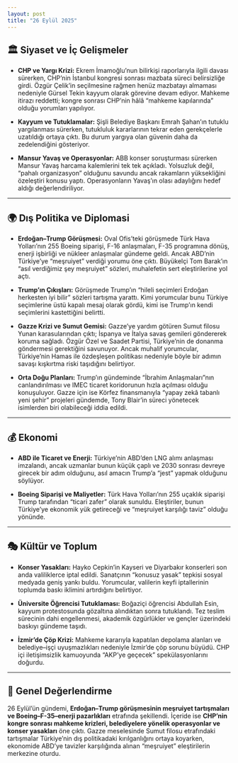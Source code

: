 ```yaml
---
layout: post
title: "26 Eylül 2025"
---
```


## 🏛️ Siyaset ve İç Gelişmeler

* **CHP ve Yargı Krizi:** Ekrem İmamoğlu’nun bilirkişi raporlarıyla ilgili davası sürerken, CHP’nin İstanbul kongresi sonrası mazbata süreci belirsizliğe girdi. Özgür Çelik’in seçilmesine rağmen henüz mazbatayı almaması nedeniyle Gürsel Tekin kayyum olarak görevine devam ediyor. Mahkeme itirazı reddetti; kongre sonrası CHP’nin hâlâ “mahkeme kapılarında” olduğu yorumları yapılıyor.

* **Kayyum ve Tutuklamalar:** Şişli Belediye Başkanı Emrah Şahan’ın tutuklu yargılanması sürerken, tutukluluk kararlarının tekrar eden gerekçelerle uzatıldığı ortaya çıktı. Bu durum yargıya olan güvenin daha da zedelendiğini gösteriyor.

* **Mansur Yavaş ve Operasyonlar:** ABB konser soruşturması sürerken Mansur Yavaş harcama kalemlerini tek tek açıkladı. Yolsuzluk değil, “pahalı organizasyon” olduğunu savundu ancak rakamların yüksekliğini özeleştiri konusu yaptı. Operasyonların Yavaş’ın olası adaylığını hedef aldığı değerlendiriliyor.

---

## 🌍 Dış Politika ve Diplomasi

* **Erdoğan–Trump Görüşmesi:** Oval Ofis’teki görüşmede Türk Hava Yolları’nın 255 Boeing siparişi, F-16 anlaşmaları, F-35 programına dönüş, enerji işbirliği ve nükleer anlaşmalar gündeme geldi. Ancak ABD’nin Türkiye’ye “meşruiyet” verdiği yorumu öne çıktı. Büyükelçi Tom Barak’ın “asıl verdiğimiz şey meşruiyet” sözleri, muhalefetin sert eleştirilerine yol açtı.

* **Trump’ın Çıkışları:** Görüşmede Trump’ın “hileli seçimleri Erdoğan herkesten iyi bilir” sözleri tartışma yarattı. Kimi yorumcular bunu Türkiye seçimlerine üstü kapalı mesaj olarak gördü, kimi ise Trump’ın kendi seçimlerini kastettiğini belirtti.

* **Gazze Krizi ve Sumut Gemisi:** Gazze’ye yardım götüren Sumut filosu Yunan karasularından çıktı; İspanya ve İtalya savaş gemileri göndererek koruma sağladı. Özgür Özel ve Saadet Partisi, Türkiye’nin de donanma göndermesi gerektiğini savunuyor. Ancak muhalif yorumcular, Türkiye’nin Hamas ile özdeşleşen politikası nedeniyle böyle bir adımın savaşı kışkırtma riski taşıdığını belirtiyor.

* **Orta Doğu Planları:** Trump’ın gündeminde “İbrahim Anlaşmaları”nın canlandırılması ve IMEC ticaret koridorunun hızla açılması olduğu konuşuluyor. Gazze için ise Körfez finansmanıyla “yapay zekâ tabanlı yeni şehir” projeleri gündemde, Tony Blair’in süreci yönetecek isimlerden biri olabileceği iddia edildi.

---

## 💰 Ekonomi

* **ABD ile Ticaret ve Enerji:** Türkiye’nin ABD’den LNG alımı anlaşması imzalandı, ancak uzmanlar bunun küçük çaplı ve 2030 sonrası devreye girecek bir adım olduğunu, asıl amacın Trump’a “jest” yapmak olduğunu söylüyor.

* **Boeing Siparişi ve Maliyetler:** Türk Hava Yolları’nın 255 uçaklık siparişi Trump tarafından “ticari zafer” olarak sunuldu. Eleştiriler, bunun Türkiye’ye ekonomik yük getireceği ve “meşruiyet karşılığı taviz” olduğu yönünde.

---

## 🎭 Kültür ve Toplum

* **Konser Yasakları:** Hayko Cepkin’in Kayseri ve Diyarbakır konserleri son anda valiliklerce iptal edildi. Sanatçının “konusuz yasak” tepkisi sosyal medyada geniş yankı buldu. Yorumcular, valilerin keyfi iptallerinin toplumda baskı iklimini artırdığını belirtiyor.

* **Üniversite Öğrencisi Tutuklaması:** Boğaziçi öğrencisi Abdullah Esin, kayyum protestosunda gözaltına alındıktan sonra tutuklandı. Tez teslim sürecinin dahi engellenmesi, akademik özgürlükler ve gençler üzerindeki baskıyı gündeme taşıdı.

* **İzmir’de Çöp Krizi:** Mahkeme kararıyla kapatılan depolama alanları ve belediye–işçi uyuşmazlıkları nedeniyle İzmir’de çöp sorunu büyüdü. CHP içi iletişimsizlik kamuoyunda “AKP’ye geçecek” spekülasyonlarını doğurdu.

---

## 📌 Genel Değerlendirme

26 Eylül’ün gündemi, **Erdoğan–Trump görüşmesinin meşruiyet tartışmaları ve Boeing–F-35–enerji pazarlıkları** etrafında şekillendi. İçeride ise **CHP’nin kongre sonrası mahkeme krizleri, belediyelere yönelik operasyonlar ve konser yasakları** öne çıktı. Gazze meselesinde Sumut filosu etrafındaki tartışmalar Türkiye’nin dış politikadaki kırılganlığını ortaya koyarken, ekonomide ABD’ye tavizler karşılığında alınan “meşruiyet” eleştirilerin merkezine oturdu.
